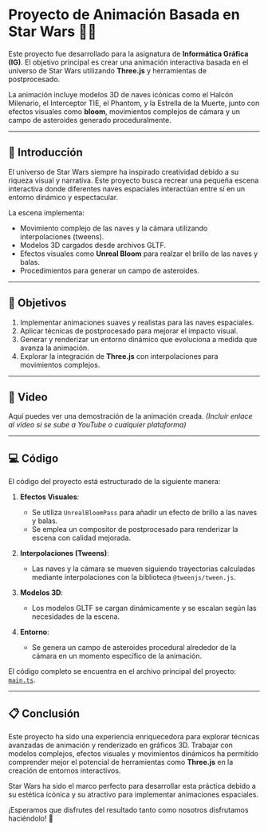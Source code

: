 # Proyecto de Animación Basada en Star Wars 🌌🚀


Este proyecto fue desarrollado para la asignatura de **Informática Gráfica (IG)**. El objetivo principal es crear una animación interactiva basada en el universo de Star Wars utilizando **Three.js** y herramientas de postprocesado. 

La animación incluye modelos 3D de naves icónicas como el Halcón Milenario, el Interceptor TIE, el Phantom, y la Estrella de la Muerte, junto con efectos visuales como **bloom**, movimientos complejos de cámara y un campo de asteroides generado proceduralmente.

---

## 📖 Introducción

El universo de Star Wars siempre ha inspirado creatividad debido a su riqueza visual y narrativa. Este proyecto busca recrear una pequeña escena interactiva donde diferentes naves espaciales interactúan entre sí en un entorno dinámico y espectacular.

La escena implementa:
- Movimiento complejo de las naves y la cámara utilizando interpolaciones (tweens).
- Modelos 3D cargados desde archivos GLTF.
- Efectos visuales como **Unreal Bloom** para realzar el brillo de las naves y balas.
- Procedimientos para generar un campo de asteroides.

---

## 🎯 Objetivos

1. Implementar animaciones suaves y realistas para las naves espaciales.
2. Aplicar técnicas de postprocesado para mejorar el impacto visual.
3. Generar y renderizar un entorno dinámico que evoluciona a medida que avanza la animación.
4. Explorar la integración de **Three.js** con interpolaciones para movimientos complejos.

---

## 🎥 Video

Aquí puedes ver una demostración de la animación creada. *(Incluir enlace al video si se sube a YouTube o cualquier plataforma)*

---

## 💻 Código

El código del proyecto está estructurado de la siguiente manera:

1. **Efectos Visuales**:
   - Se utiliza `UnrealBloomPass` para añadir un efecto de brillo a las naves y balas.
   - Se emplea un compositor de postprocesado para renderizar la escena con calidad mejorada.

2. **Interpolaciones (Tweens)**:
   - Las naves y la cámara se mueven siguiendo trayectorias calculadas mediante interpolaciones con la biblioteca `@tweenjs/tween.js`.

3. **Modelos 3D**:
   - Los modelos GLTF se cargan dinámicamente y se escalan según las necesidades de la escena.

4. **Entorno**:
   - Se genera un campo de asteroides procedural alrededor de la cámara en un momento específico de la animación.

El código completo se encuentra en el archivo principal del proyecto: [`main.ts`](./main.ts).

---

## 📋 Conclusión

Este proyecto ha sido una experiencia enriquecedora para explorar técnicas avanzadas de animación y renderizado en gráficos 3D. Trabajar con modelos complejos, efectos visuales y movimientos dinámicos ha permitido comprender mejor el potencial de herramientas como **Three.js** en la creación de entornos interactivos.

Star Wars ha sido el marco perfecto para desarrollar esta práctica debido a su estética icónica y su atractivo para implementar animaciones espaciales. 

¡Esperamos que disfrutes del resultado tanto como nosotros disfrutamos haciéndolo! 🌠
